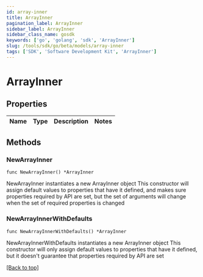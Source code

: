 ```yaml
---
id: array-inner
title: ArrayInner
pagination_label: ArrayInner
sidebar_label: ArrayInner
sidebar_class_name: gosdk
keywords: ['go', 'golang', 'sdk', 'ArrayInner'] 
slug: /tools/sdk/go/beta/models/array-inner
tags: ['SDK', 'Software Development Kit', 'ArrayInner']
---
```


# ArrayInner

## Properties

Name | Type | Description | Notes
------------ | ------------- | ------------- | -------------

## Methods

### NewArrayInner

`func NewArrayInner() *ArrayInner`

NewArrayInner instantiates a new ArrayInner object
This constructor will assign default values to properties that have it defined,
and makes sure properties required by API are set, but the set of arguments
will change when the set of required properties is changed

### NewArrayInnerWithDefaults

`func NewArrayInnerWithDefaults() *ArrayInner`

NewArrayInnerWithDefaults instantiates a new ArrayInner object
This constructor will only assign default values to properties that have it defined,
but it doesn't guarantee that properties required by API are set


[[Back to top]](#) 


